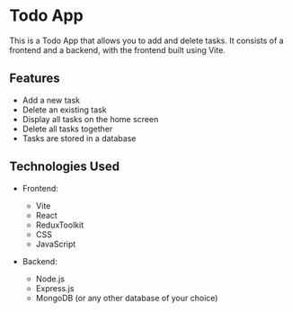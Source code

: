 # Todo App

This is a Todo App that allows you to add and delete tasks. It consists of a frontend and a backend, with the frontend built using Vite.

## Features

- Add a new task
- Delete an existing task
- Display all tasks on the home screen
- Delete all tasks together
- Tasks are stored in a database

## Technologies Used

- Frontend:
  - Vite
  - React
  - ReduxToolkit
  - CSS
  - JavaScript
    
- Backend:
  - Node.js
  - Express.js
  - MongoDB (or any other database of your choice)
